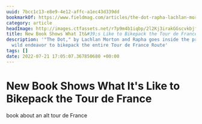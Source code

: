 ```yaml
---
uuid: 7bcc1c13-e8e9-4e12-affc-a1ec43d339dd
bookmarkOf: https://www.fieldmag.com/articles/the-dot-rapha-lachlan-morton-alt-tour-book
category: article
headImage: http://images.ctfassets.net/r7p9m4b1iqbp/2l2Kj3irakGGscvkbjfJXU/38f43585a8ee1b3683c954e65e0e7b2f/lachlan-morton-alt-tour-book-1.jpg?w=1000
title: New Book Shows What It&#39;s Like to Bikepack the Tour de France
description: '"The Dot," by Lachlan Morton and Rapha goes inside the pro cyclist''s
  wild endeavor to bikepack the entire Tour de France Route'
tags: []
date: 2022-07-21 17:05:07.367850680 +00:00
---
```

# New Book Shows What It&#39;s Like to Bikepack the Tour de France

book about an alt tour de France
